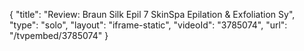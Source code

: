 {
    "title": "Review: Braun Silk Epil 7 SkinSpa Epilation & Exfoliation Sy",
    "type": "solo",
    "layout": "iframe-static",
    "videoId": "3785074",
    "url": "\/tvpembed\/3785074"
}